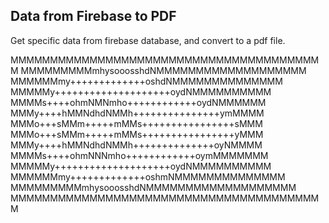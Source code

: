 ## Data from Firebase to PDF
Get specific data from firebase database, and convert to a pdf file.



MMMMMMMMMMMMMMMMMMMMMMMMMMMMMMMMMMMMMMMM
MMMMMMMMMmhysooosshdNMMMMMMMMMMMMMMMMMMM
MMMMMMmy+++++++++++++oshdNMMMMMMMMMMMMMM
MMMMMy++++++++++++++++++++oydNMMMMMMMMMM
MMMMs++++ohmNMNmho++++++++++++oydNMMMMMM
MMMy++++hMMNdhdNMMh+++++++++++++++ymMMMM
MMMo+++sMMm+++++mMMs++++++++++++++++sMMM
MMMo+++sMMm+++++mMMs++++++++++++++++yMMM
MMMy++++hMMNdhdNMMh++++++++++++++oyNMMMM
MMMMs++++ohmNNNmho++++++++++++oymMMMMMMM
MMMMMy++++++++++++++++++++oydNMMMMMMMMMM
MMMMMMmy+++++++++++++oshmNMMMMMMMMMMMMMM
MMMMMMMMMmhysooosshdNMMMMMMMMMMMMMMMMMMM
MMMMMMMMMMMMMMMMMMMMMMMMMMMMMMMMMMMMMMMM

